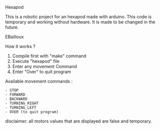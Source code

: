 Hexapod

This is a robotic project for an hexapod made with arduino.
This code is temporary and working without hardware. It is made to be changed in the future.

EBailloux


How it works ?

1. Compile first with "make" command
2. Execute "hexapod" file
3. Enter any movement Command
4. Enter "Over" to quit program

Available movement commands :

    - STOP
    - FORWARD
    - BACKWARD
    - TURNING_RIGHT
    - TURNING_LEFT
    - OVER (to quit program)


disclaimer: all motors values that are displayed are false and temporary.